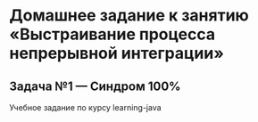 # Домашнее задание к занятию «Выстраивание процесса непрерывной интеграции»

## Задача №1 — Синдром 100%

Учебное задание по курсу learning-java

